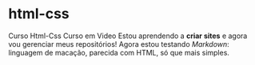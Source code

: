 # html-css
 Curso Html-Css Curso em Video
Estou aprendendo a **criar sites** e agora vou gerenciar meus repositórios! Agora estou testando *Markdown*: linguagem de macação, parecida com HTML, só que mais simples.
